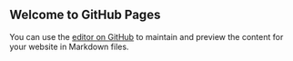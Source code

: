 ## Welcome to GitHub Pages

You can use the [editor on GitHub](https://github.com/broccoli-invaders/game/edit/gh-pages/index.md) to maintain and preview the content for your website in Markdown files.


